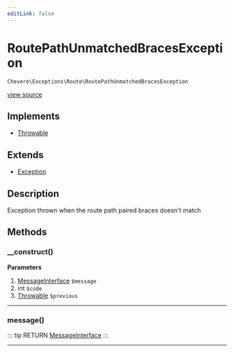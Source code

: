 ```yaml
---
editLink: false
---
```


# RoutePathUnmatchedBracesException

`Chevere\Exceptions\Route\RoutePathUnmatchedBracesException`

[view source](https://github.com/chevere/chevere/blob/master/exceptions/Route/RoutePathUnmatchedBracesException.php)

## Implements

- [Throwable](https://www.php.net/manual/class.throwable)

## Extends

- [Exception](../Core/Exception.md)

## Description

Exception thrown when the route path paired braces doesn't match

## Methods

### __construct()

**Parameters**

1. [MessageInterface](../../Interfaces/Message/MessageInterface.md) `$message`
2. int `$code`
3. [Throwable](https://www.php.net/manual/class.throwable) `$previous`

---

### message()

::: tip RETURN
[MessageInterface](../../Interfaces/Message/MessageInterface.md)
:::

---

